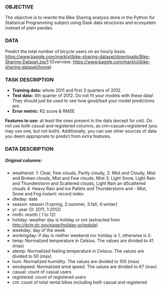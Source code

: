 ### OBJECTIVE ####
The objective is to rewrite the Bike Sharing analysis done in the Python for Statistical Programming subject using Dask data structures and ecosystem instead of plain pandas.

### DATA ####
Predict the total number of bicycle users on an hourly basis. https://www.kaggle.com/marklvl/bike-sharing-dataset/downloads/Bike-Sharing-Dataset.zip/1 (Overview: https://www.kaggle.com/marklvl/bike-sharing-dataset/home)

### TASK DESCRIPTION ####
- **Training data:** whole 2011 and first 3 quarters of 2012.
- **Test data:** 4th quarter of 2012. Do not fit your models with these data! They should just be used to see how good/bad your model predictions are.
- **Error metric:** R2 score & RMSE

**Features to use:** at least the ones present in the data (except for cnt). Do not use both casual and registered columns, as cnt=casual+registered (you may use one, but not both). Additionally, you can use other sources of data you deem appropriate to predict from extra features.

### DATA DESCRIPTION ####
##### Original columns:
- weathersit: 1: Clear, Few clouds, Partly cloudy, 2: Mist and Cloudy, Mist and Broken clouds, Mist and Few clouds, Mist 3: Light Snow, Light Rain and Thunderstorm and Scattered clouds, Light Rain an dScattered clouds 4: Heavy Rain and Ice Pallets and Thunderstorm and -  Mist, Snow and Fog instant: record index
- dteday: date
- season: season (1:spring, 2:summer, 3:fall, 4:winter)
- yr: year (0: 2011, 1:2012)
- mnth: month ( 1 to 12)
- holiday: weather day is holiday or not (extracted from http://dchr.dc.gov/page/holiday-schedule)
- weekday: day of the week
- workingday: if day is neither weekend nor holiday is 1, otherwise is 0.
- temp: Normalized temperature in Celsius. The values are divided to 41 (max)
- atemp: Normalized feeling temperature in Celsius. The values are divided to 50 (max)
- hum: Normalized humidity. The values are divided to 100 (max)
- windspeed: Normalized wind speed. The values are divided to 67 (max)
- casual: count of casual users
- registered: count of registered users
- cnt: count of total rental bikes including both casual and registered
